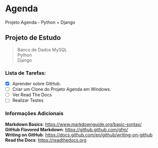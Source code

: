 # Agenda
Projeto Agenda - Python + Django

## Projeto de Estudo
> Banco de Dados MySQL   
> Python   
> Django

### Lista de Tarefas:

* [X] Aprender sobre GitHub.   
* [ ] Criar um Clone do Projeto Agenda em Windows.  
* [ ] Ver Read The Docs   
* [ ] Realizar Testes

### Informações Adicionais

**Markdown Basics**:          https://www.markdownguide.org/basic-syntax/   
**GitHub Flavored Markdown**: https://github.github.com/gfm/   
**Writing on GitHub**:        https://docs.github.com/en/github/writing-on-github   
**Read the Docs**:            https://readthedocs.org
